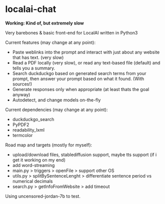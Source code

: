 # localai-chat

**Working: Kind of, but extremely slow**

Very barebones & basic front-end for LocalAI written in Python3

Current features (may change at any point):
- Paste weblinks into the prompt and interact with just about any website that has text. (very slow)
- Read a PDF locally (very slow), or read any text-based file (default) and tells you a summary.
- Search duckduckgo based on generated search terms from your prompt, then answer your prompt based on what it found. (With sources!)
- Generate responses only when appropriate (at least thats the goal anyway)
- Autodetect, and change models on-the-fly


Current dependencies (may change at any point):
- duckduckgo_search
- PyPDF2
- readability_lxml
- termcolor


Road map and targets (mostly for myself):
- upload/download files, stablediffusion support, maybe tts support (if i get it working on my end)
- add word-streaming
- main.py > triggers > openFile > support other OS
- utils.py > splitBySentenceLenght > differentiate sentence period vs numerical decimals
- search.py > getInfoFromWebsite > add timeout


Using uncensored-jordan-7b to test.

